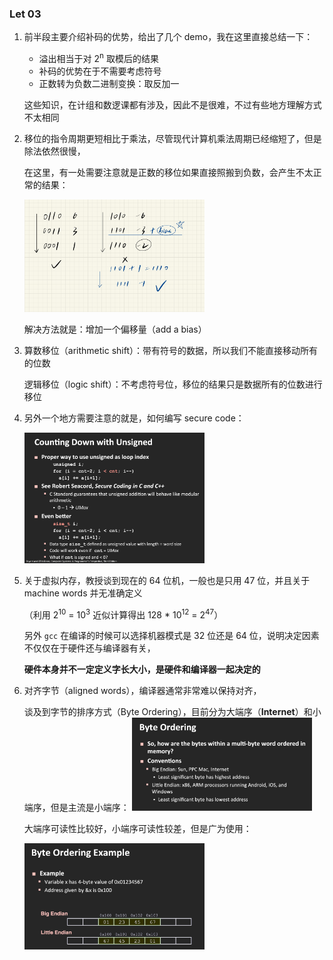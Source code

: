 ### Let 03

1. 前半段主要介绍补码的优势，给出了几个 demo，我在这里直接总结一下：

   * 溢出相当于对 2<sup>n</sup> 取模后的结果
   * 补码的优势在于不需要考虑符号
   * 正数转为负数二进制变换：取反加一

   这些知识，在计组和数逻课都有涉及，因此不是很难，不过有些地方理解方式不太相同

2. 移位的指令周期更短相比于乘法，尽管现代计算机乘法周期已经缩短了，但是除法依然很慢，

   在这里，有一处需要注意就是正数的移位如果直接照搬到负数，会产生不太正常的结果：

    <img src="https://raw.githubusercontent.com/Eminem-x/Learning/main/Lecture/15-213/pic/bias-example.png" alt="system call" style="max-width: 60%">

   解决方法就是：增加一个偏移量（add a bias）

3. 算数移位（arithmetic shift）：带有符号的数据，所以我们不能直接移动所有的位数

   逻辑移位（logic shift）：不考虑符号位，移位的结果只是数据所有的位数进行移位

4. 另外一个地方需要注意的就是，如何编写 secure code：

    <img src="https://raw.githubusercontent.com/Eminem-x/Learning/main/Lecture/15-213/pic/secure.png" alt="system call" style="max-width: 60%">

5. 关于虚拟内存，教授谈到现在的 64 位机，一般也是只用 47 位，并且关于 machine words 并无准确定义

   （利用 2<sup>10</sup> = 10<sup>3</sup> 近似计算得出 128 * 10<sup>12</sup> = 2<sup>47</sup>）

   另外 `gcc` 在编译的时候可以选择机器模式是 32 位还是 64 位，说明决定因素不仅仅在于硬件还与编译器有关，

   <strong>硬件本身并不一定定义字长大小，是硬件和编译器一起决定的</strong>

6. 对齐字节（aligned words），编译器通常非常难以保持对齐，

   谈及到字节的排序方式（Byte Ordering），目前分为大端序（<strong>Internet</strong>）和小端序，但是主流是小端序：
    <img src="https://raw.githubusercontent.com/Eminem-x/Learning/main/Lecture/15-213/pic/byte-ordering.png" alt="system call" style="max-width: 60%">

   大端序可读性比较好，小端序可读性较差，但是广为使用：

    <img src="https://raw.githubusercontent.com/Eminem-x/Learning/main/Lecture/15-213/pic/byte-order-example.png" alt="system call" style="max-width: 60%">